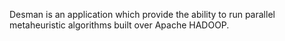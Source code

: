 Desman is an application which provide the ability to run parallel metaheuristic algorithms built over Apache HADOOP.

